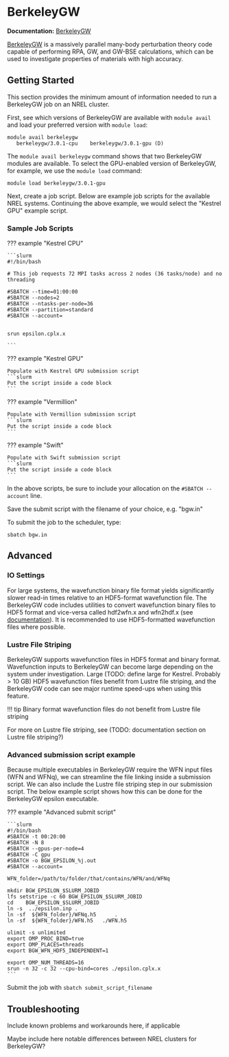 # BerkeleyGW

**Documentation:** [BerkeleyGW](https://www.berkeleygw.org)

[BerkeleyGW](https://www.berkeleygw.org) is a massively parallel many-body perturbation theory code capable of performing RPA, GW, and GW-BSE calculations, which can be used to investigate properties of materials with high accuracy.

## Getting Started

This section provides the minimum amount of information needed to run a BerkeleyGW job on an NREL cluster.

First, see which versions of BerkeleyGW are available with `module avail` and load your preferred version with `module load`:

```console
module avail berkeleygw
   berkeleygw/3.0.1-cpu    berkeleygw/3.0.1-gpu (D)
```
The `module avail berkeleygw` command shows that two BerkeleyGW modules are available. To select the GPU-enabled version of BerkeleyGW, for example, we use the `module load` command:

```console
module load berkeleygw/3.0.1-gpu
```

Next, create a job script. Below are example job scripts for the available NREL systems. Continuing the above example, we would select the "Kestrel GPU" example script.

### Sample Job Scripts

??? example "Kestrel CPU"

	```slurm
	#!/bin/bash

	# This job requests 72 MPI tasks across 2 nodes (36 tasks/node) and no threading

	#SBATCH --time=01:00:00
	#SBATCH --nodes=2
	#SBATCH --ntasks-per-node=36
	#SBATCH --partition=standard
	#SBATCH --account=


	srun epsilon.cplx.x

	```

??? example "Kestrel GPU"

	Populate with Kestrel GPU submission script
	```slurm
	Put the script inside a code block
	```

??? example "Vermillion"

	Populate with Vermillion submission script
	```slurm
	Put the script inside a code block
	```

??? example "Swift"

	Populate with Swift submission script
	```slurm
	Put the script inside a code block
	```

In the above scripts, be sure to include your allocation on the `#SBATCH --account` line.

Save the submit script with the filename of your choice, e.g. "bgw.in"

To submit the job to the scheduler, type:

`sbatch bgw.in`

## Advanced

### IO Settings

For large systems, the wavefunction binary file format yields significantly slower read-in times relative to an HDF5-format wavefunction file. The BerkeleyGW code includes utilities to convert wavefunction binary files to HDF5 format and vice-versa called hdf2wfn.x and wfn2hdf.x (see [documentation](
http://manual.berkeleygw.org/3.0/meanfield-utilities/#wfn2hdfx)). It is recommended to use HDF5-formatted wavefunction files where possible.

### Lustre File Striping

BerkeleyGW supports wavefunction files in HDF5 format and binary format. Wavefunction inputs to BerkeleyGW can become large depending on the system under investigation. Large (TODO: define large for Kestrel. Probably > 10 GB) HDF5 wavefunction files benefit from Lustre file striping, and the BerkeleyGW code can see major runtime speed-ups when using this feature.

!!! tip
	Binary format wavefunction files do not benefit from Lustre file striping

For more on Lustre file striping, see (TODO: documentation section on Lustre file striping?)

### Advanced submission script example

Because multiple executables in BerkeleyGW require the WFN input files (WFN and WFNq), we can streamline the file linking inside a submission script. We can also include the Lustre file striping step in our submission script. The below example script shows how this can be done for the BerkeleyGW epsilon executable.

??? example "Advanced submit script"

	```slurm
	#!/bin/bash
	#SBATCH -t 00:20:00
	#SBATCH -N 8
	#SBATCH --gpus-per-node=4
	#SBATCH -C gpu
	#SBATCH -o BGW_EPSILON_%j.out
	#SBATCH --account=
	
	WFN_folder=/path/to/folder/that/contains/WFN/and/WFNq
	
	mkdir BGW_EPSILON_$SLURM_JOBID
	lfs setstripe -c 60 BGW_EPSILON_$SLURM_JOBID
	cd    BGW_EPSILON_$SLURM_JOBID
	ln -s  ../epsilon.inp .
	ln -sf  ${WFN_folder}/WFNq.h5      .   
	ln -sf  ${WFN_folder}/WFN.h5   ./WFN.h5
	
	ulimit -s unlimited
	export OMP_PROC_BIND=true
	export OMP_PLACES=threads
	export BGW_WFN_HDF5_INDEPENDENT=1
	
	export OMP_NUM_THREADS=16
	srun -n 32 -c 32 --cpu-bind=cores ./epsilon.cplx.x
	```
	
Submit the job with `sbatch submit_script_filename`


## Troubleshooting

Include known problems and workarounds here, if applicable

Maybe include here notable differences between NREL clusters for BerkeleyGW?



